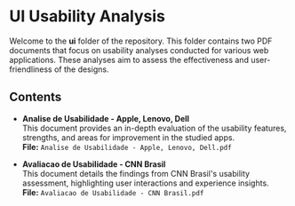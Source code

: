 # UI Usability Analysis

Welcome to the **ui** folder of the repository. This folder contains two PDF documents that focus on usability analyses conducted for various web applications. These analyses aim to assess the effectiveness and user-friendliness of the designs.

## Contents

- **Analise de Usabilidade - Apple, Lenovo, Dell**  
  This document provides an in-depth evaluation of the usability features, strengths, and areas for improvement in the studied apps.  
  **File:** `Analise de Usabilidade - Apple, Lenovo, Dell.pdf`

- **Avaliacao de Usabilidade - CNN Brasil**  
  This document details the findings from CNN Brasil's usability assessment, highlighting user interactions and experience insights.  
  **File:** `Avaliacao de Usabilidade - CNN Brasil.pdf`